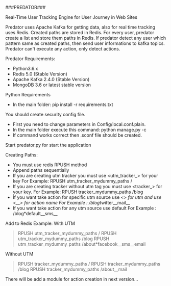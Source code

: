 ###PREDATOR###

Real-Time User Tracking Engine for User Journey in Web Sites

Predator uses Apache Kafka for getting data, also for real time tracking 
uses Redis. Created paths are stored in Redis. For every user, predator create 
a list and store them paths in Redis. If predator detect any user which pattern
same as created paths, then send user informations to kafka topics. 
Predator can't execute any action, only detect actions.


Predator Requirements:
  - Python3.6.x
  - Redis 5.0 (Stable Version)
  - Apache Kafka 2.4.0 (Stable Version)
  - MongoDB 3.6 or latest stable version


Python Requirements
  - In the main folder:
        pip install -r requirements.txt


You should create security config file. 
  - First you need to change parameters in Config/local.conf.plain.
  - In the main folder execute this command:
        python manage.py -c
  - If command works correct then .sconf file should be created. 


Start predator.py for start the application


Creating Paths:
  - You must use redis RPUSH method
  - Append paths sequentially
  - If you are creating utm tracker you must use <utm_tracker_> for your key
    For Example:
      RPUSH utm_tracker_mydummy_paths /
  - If you are creating tracker without utm tag you must use <tracker_> for
    your key.
    For Example:
      RPUSH tracker_mydummy_paths /blog
  - If you want take action for specific utm source use <*> for utm and use
  <__> for action name
    For Example : /blog*twitter__mail__
  - If you want take action for any utm source use default
    For Example : /blog*default__sms__

Add to Redis Example:
  With UTM
> RPUSH utm_tracker_mydummy_paths /
> RPUSH utm_tracker_mydummy_paths /blog
> RPUSH utm_tracker_mydummy_paths /about*facebook__sms__email

  Without UTM
> RPUSH tracker_mydummy_paths /
> RPUSH tracker_mydummy_paths /blog
> RPUSH tracker_mydummy_paths /about__mail

There will be add a module for action creation in next version...
